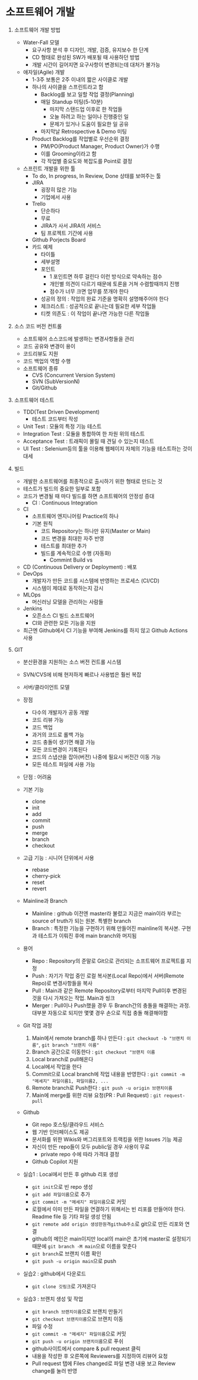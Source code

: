 # 소프트웨어 개발

1. 소프트웨어 개발 방법
    - Water-Fall 모델
        - 요구사항 분석 후 디자인, 개발, 검증, 유지보수 한 단계
        - CD 형태로 완성된 SW가 배포될 때 사용하던 방법
        - 개발 시간이 길어지면 요구사항이 변경되는데 대처가 불가능
    - 애자일(Agile) 개발
        - 1-3주 보통은 2주 이내의 짧은 사이클로 개발
        - 하나의 사이클을 스프린트라고 함
            - Backlog를 보고 일할 작업 결정(Planning)
            - 매일 Standup 미팅(5-10분)
                - 마지막 스탠드업 이후로 한 작업들
                - 오늘 하려고 하는 일이나 진행중인 일
                - 문제가 있거나 도움이 필요한 일 공유
            - 마지막날 Retrospective & Demo 미팅
        - Product Backlog를 작업별로 우선순위 결정
            - PM/PO(Product Manager, Product Owner)가 수행
            - 이를 Grooming이라고 함
            - 각 작업별 중요도와 복잡도를 Point로 결정
    - 스프린트 개발을 위한 툴
        - To do, In progress, In Review, Done 상태를 보여주는 툴
        - JIRA
            - 굉장히 많은 기능
            - 기업에서 사용
        - Trello
            - 단순하다
            - 무료
            - JIRA가 사서 JIRA의 서비스
            - 팀 프로젝트 기간에 사용
        - Github Porjects Board
        - 카드 예제
            - 타이틀
            - 세부설명
            - 포인트
                - 1 포인트면 하루 걸린다 이런 방식으로 약속하는 점수
                - 개인별 의견이 다르기 때문에 토론을 거쳐 수렴할때까지 진행
                - 점수가 너무 크면 업무를 쪼개야 한다
            - 성공의 정의 : 작업의 완료 기준을 명확히 설명해주어야 한다
            - 체크리스트 : 성공적으로 끝나는데 필요한 세부 작업들
            - 티켓 의존도 : 이 작업이 끝나면 가능한 다른 작업들
        
2. 소스 코드 버전 컨트롤
    - 소프트웨어 소스코드에 발생하는 변경사항들을 관리
    - 코드 공유와 변경이 용이
    - 코드리뷰도 지원
    - 코드 백업의 역할 수행
    - 소프트웨어 종류
        - CVS (Concurrent Version System)
        - SVN (SubVersionN)
        - Git/Github

3. 소프트웨어 테스트
    - TDD(Test Driven Development)
        - 테스트 코드부터 작성
    - Unit Test : 모듈의 특정 기능 테스트
    - Integration Test : 모듈을 통합하여 한 차원 위의 테스트
    - Acceptance Test : 트래픽이 몰릴 때 견딜 수 있는지 테스트
    - UI Test : Selenium등의 툴을 이용해 웹페이지 자체의 기능을 테스트하는 것이 대세

4. 빌드
    - 개발한 소프트웨어를 최종적으로 출시하기 위한 형태로 만드는 것
    - 테스트가 빌드의 중요한 일부로 포함
    - 코드가 변경될 때 마다 빌드를 하면 소프트웨어의 안정성 증대
        - CI : Continuous Integration 
    - CI
        - 소프트웨어 엔지니어링 Practice의 하나
        - 기본 원칙
            - 코드 Repository는 하나만 유지(Master or Main)
            - 코드 변경을 최대한 자주 반영
            - 테스트를 최대한 추가
            - 빌드를 계속적으로 수행 (자동화)
                - Commint Build vs 
    - CD (Continuous Delivery or Deployment) : 배포
    - DevOps
        - 개발자가 만든 코드를 시스템에 반영하는 프로세스 (CI/CD)
        - 시스템이 제대로 동작하는지 감시
    - MLOps
        - 머신러닝 모델을 관리하는 사람들
    - Jenkins
        - 오픈소스 CI 빌드 소프트웨어
        - CI와 관련한 모든 기능을 지원
    - 최근엔 Github에서 CI 기능을 부여해 Jenkins를 하지 않고 Github Actions 사용

5. GIT
    - 분산환경을 지원하는 소스 버전 컨트롤 시스템
    - SVN/CVS에 비해 현저하게 빠르나 사용법은 훨씬 복잡
    - 서버/클라이언트 모델
    - 장점
        - 다수의 개발자가 공동 개발
        - 코드 리뷰 가능
        - 코드 백업
        - 과거의 코드로 롤백 가능
        - 코드 충돌이 생기면 해결 가능
        - 모든 코드변경이 기록된다
        - 코드의 스냅샨을 잡아(버전) 나중에 필요시 버전간 이동 가능
        - 모든 테스트 파일에 사용 가능
    - 단점 : 어려움
    - 기본 기능
        - clone
        - init
        - add
        - commit
        - push
        - merge
        - branch
        - checkout
    - 고급 기능 : 시니어 단위에서 사용
        - rebase
        - cherry-pick
        - reset
        - revert
    - Mainline과 Branch
        - Mainline : github 이전엔 master라 불렀고 지금은 main이라 부르는 source of truth가 되는 원본. 특별한 branch
        - Branch : 특정한 기능을 구현하기 위해 만들어진 mainline의 복사본. 구현과 테스트가 이뤄진 후에 main branch와 머지됨
    - 용어
        - Repo : Repository의 준말로 Git으로 관리되는 소프트웨어 프로젝트를 지정
        - Push : 자기가 작업 중인 로컬 복사본(Local Repo)에서 서버(Remote Repo)로 변경사항들을 복사
        - Pull : Main과 같은 Remote Repository로부터 마지막 Pull이후 변경된 것을 다시 가져오는 작업. Main과 씽크
        - Merger : Pull이나 Push했을 경우 두 Branch간의 충돌을 해결하는 과정. 대부분 자동으로 되지만 몇몇 경우 손으로 직접 충돌 해결해야함
    - Git 작업 과정
        1. Main에서 remote branch를 하나 만든다 : `git checkout -b "브랜치 이름"`, `git branch "브랜치 이름"`
        2. Branch 공간으로 이동한다 : `git checkout "브랜치 이름`
        3. Local branch로 pull해온다
        4. Local에서 작업을 한다
        5. Commit으로 Local branch에 작업 내용을 반영한다 : `git commit -m "메세지" 파일이름1, 파일이름2, ...`
        6. Remote branch로 Push한다 : `git push -u origin 브랜치이름`
        7. Main에 merge를 위한 리뷰 요청(PR : Pull Request) : `git request-pull`

    - Github
        - Git repo 호스팅/클라우드 서비스
        - 웹 기반 인터페이스도 제공
        - 문서화를 위한 Wikis와 버그리포트와 트랙킹을 위한 Issues 기능 제공
        - 자신이 만든 repo들이 모두 public일 경우 사용이 무료
            - private repo 수에 따라 가격대 결정
        - Github Copilot 지원

    - 실습1 : Local에서 만든 후 github 리포 생성
        - `git init`으로 빈 repo 생성
        - `git add 파일이름`으로 추가
        - `git commit -m "메세지" 파일이름`으로 커밋 
        - 로컬에서 이미 만든 파일을 연결하기 위해서는 빈 리포를 만들어야 한다. Readme file 등 기타 파일 생성 안됨
        - `git remote add origin 생성한원격github주소`로 git으로 만든 리포와 연결
        - github의 메인은 main이지만 local의 main은 초기에 master로 설정되기 때문에 `git branch -M main`으로 이름을 맞춘다
        - `git branch`로 브랜치 이름 확인
        - `git push -u origin main`으로 push
    - 실습2 : github에서 다운로드
        - `git clone 깃링크`로 가져온다
    - 실습3 : 브랜치 생성 및 작업
        - `git branch 브랜치이름`으로 브랜치 만들기
        - `git checkout 브랜치이름`으로 브랜치 이동
        - 파일 수정
        - `git commit -m "메세지" 파일이름`으로 커밋 
        - `git push -u origin 브랜치이름`으로 푸쉬
        - github사이트에서 compare & pull request 클릭
        - 내용을 작성한 후 오른쪽에 Reviewers를 지정하여 리뷰어 요청
        - Pull request 탭에 Files changed로 파일 변경 내용 보고 Review change를 눌러 반영
